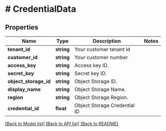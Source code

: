 # # CredentialData

## Properties

Name | Type | Description | Notes
------------ | ------------- | ------------- | -------------
**tenant_id** | **string** | Your customer tenant id |
**customer_id** | **string** | Your customer number |
**access_key** | **string** | Access key ID. |
**secret_key** | **string** | Secret key ID. |
**object_storage_id** | **string** | Object Storage ID. |
**display_name** | **string** | Object Storage Name. |
**region** | **string** | Object Storage Region. |
**credential_id** | **float** | Object Storage Credential ID |

[[Back to Model list]](../../README.md#models) [[Back to API list]](../../README.md#endpoints) [[Back to README]](../../README.md)
